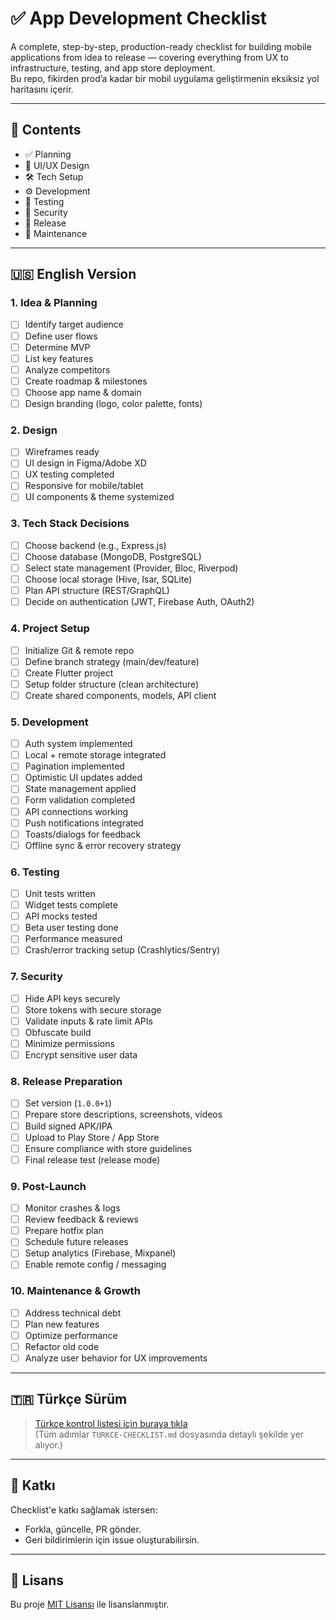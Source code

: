 # ✅ App Development Checklist

A complete, step-by-step, production-ready checklist for building mobile applications from idea to release — covering everything from UX to infrastructure, testing, and app store deployment.  
Bu repo, fikirden prod’a kadar bir mobil uygulama geliştirmenin eksiksiz yol haritasını içerir.

---

## 📌 Contents

- ✅ Planning
- 🎨 UI/UX Design
- 🛠️ Tech Setup
- ⚙️ Development
- 🧪 Testing
- 🔐 Security
- 🚀 Release
- 🔁 Maintenance

---

## 🇺🇸 English Version

### 1. Idea & Planning
- [ ] Identify target audience  
- [ ] Define user flows  
- [ ] Determine MVP  
- [ ] List key features  
- [ ] Analyze competitors  
- [ ] Create roadmap & milestones  
- [ ] Choose app name & domain  
- [ ] Design branding (logo, color palette, fonts)

### 2. Design
- [ ] Wireframes ready  
- [ ] UI design in Figma/Adobe XD  
- [ ] UX testing completed  
- [ ] Responsive for mobile/tablet  
- [ ] UI components & theme systemized

### 3. Tech Stack Decisions
- [ ] Choose backend (e.g., Express.js)  
- [ ] Choose database (MongoDB, PostgreSQL)  
- [ ] Select state management (Provider, Bloc, Riverpod)  
- [ ] Choose local storage (Hive, Isar, SQLite)  
- [ ] Plan API structure (REST/GraphQL)  
- [ ] Decide on authentication (JWT, Firebase Auth, OAuth2)

### 4. Project Setup
- [ ] Initialize Git & remote repo  
- [ ] Define branch strategy (main/dev/feature)  
- [ ] Create Flutter project  
- [ ] Setup folder structure (clean architecture)  
- [ ] Create shared components, models, API client

### 5. Development
- [ ] Auth system implemented  
- [ ] Local + remote storage integrated  
- [ ] Pagination implemented  
- [ ] Optimistic UI updates added  
- [ ] State management applied  
- [ ] Form validation completed  
- [ ] API connections working  
- [ ] Push notifications integrated  
- [ ] Toasts/dialogs for feedback  
- [ ] Offline sync & error recovery strategy

### 6. Testing
- [ ] Unit tests written  
- [ ] Widget tests complete  
- [ ] API mocks tested  
- [ ] Beta user testing done  
- [ ] Performance measured  
- [ ] Crash/error tracking setup (Crashlytics/Sentry)

### 7. Security
- [ ] Hide API keys securely  
- [ ] Store tokens with secure storage  
- [ ] Validate inputs & rate limit APIs  
- [ ] Obfuscate build  
- [ ] Minimize permissions  
- [ ] Encrypt sensitive user data

### 8. Release Preparation
- [ ] Set version (`1.0.0+1`)  
- [ ] Prepare store descriptions, screenshots, videos  
- [ ] Build signed APK/IPA  
- [ ] Upload to Play Store / App Store  
- [ ] Ensure compliance with store guidelines  
- [ ] Final release test (release mode)

### 9. Post-Launch
- [ ] Monitor crashes & logs  
- [ ] Review feedback & reviews  
- [ ] Prepare hotfix plan  
- [ ] Schedule future releases  
- [ ] Setup analytics (Firebase, Mixpanel)  
- [ ] Enable remote config / messaging

### 10. Maintenance & Growth
- [ ] Address technical debt  
- [ ] Plan new features  
- [ ] Optimize performance  
- [ ] Refactor old code  
- [ ] Analyze user behavior for UX improvements

---

## 🇹🇷 Türkçe Sürüm

> [Türkçe kontrol listesi için buraya tıkla](./TURKCE-CHECKLIST.md)  
(Tüm adımlar `TURKCE-CHECKLIST.md` dosyasında detaylı şekilde yer alıyor.)

---

## 🤝 Katkı

Checklist'e katkı sağlamak istersen:
- Forkla, güncelle, PR gönder.
- Geri bildirimlerin için issue oluşturabilirsin.

---

## 📄 Lisans

Bu proje [MIT Lisansı](LICENSE) ile lisanslanmıştır.

